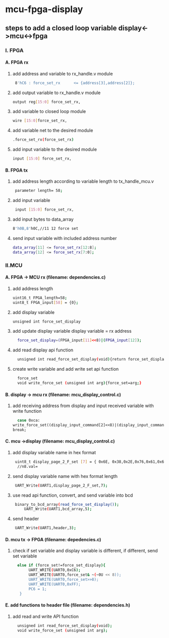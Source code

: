 # mcu-fpga-display
<div id="top"></div>

## steps to add a closed loop variable display<->mcu<->fpga

### I. FPGA

  #### A. FPGA rx
  1. add address and variable to rx_handle.v module
     ```sh
      8'hC6	: force_set_rx		<= {address[3],address[2]};
      ```
  2. add output variable to rx_handle.v module
     ```sh
     output reg[15:0] force_set_rx,
     ```
  3. add variable to closed loop module
     ```sh
     wire [15:0]force_set_rx,
     ```
  4. add variable net to the desired module
     ```sh
     .force_set_rx(force_set_rx)
     ```
  5. add input variable to the desired module
     ```sh
     input [15:0] force_set_rx,
     ```
  
  #### B. FPGA tx
  1. add address length according to variable length to tx_handle_mcu.v
     ```sh
      parameter length= 58;
     ```
  2. add input variable
     ```sh
      input [15:0] force_set_rx,
     ```
  3. add input bytes to data_array
     ```sh
     8'h0B,8'h0C,//11 12 force set
     ```
  4. send input variable with included address number
     ```sh
     data_array[11] <= force_set_rx[12:8];
  	 data_array[12] <= force_set_rx[7:0];
     ```
### II.MCU
#### A. FPGA -> MCU rx (filename: dependencies.c)
  1. add address length
	  ```sh
     uint16_t FPGA_length=58;
     uint8_t FPGA_input[58] = {0};
      ```
     
  2. add display variable
	  ```sh
     unsigned int force_set_display
     ```
  3. add update display variable display variable = rx address
     ```sh
       force_set_display=(FPGA_input[11]<<8)|(FPGA_input[12]);
      ```
  4. add read display api function
      ```sh
        unsigned int read_force_set_display(void){return force_set_display;}
     ```
  5. create write variable and add write set api function
     ```sh
       force_set
       void write_force_set (unsigned int arg){force_set=arg;}
     ```
#### B. display -> mcu rx (filename: mcu_display_control.c)
  1. add receiving address from display and input received variable with write function
      ```sh
        case 0xca:
	  write_force_set((display_input_command[2]<<8)|(display_input_command[1]));
	  break;
      ```
     
#### C. mcu ->display (filename: mcu_display_control.c)

  1. add display variable name in hex format
     ```sh
      uint8_t display_page_2_F_set [7] = { 0x6E, 0x38,0x2E,0x76,0x61,0x6C,0x3D};
       //n8.val=
    	```
  2. send display variable name with hex format length
     ```sh
      UART_Write(UART1,display_page_2_F_set,7);
     ```
  3. use read api function, convert, and send  variable into bcd
     ```sh
      binary_to_bcd_array(read_force_set_display());
		  UART_Write(UART1,bcd_array,5);
     ```
  4. send header
     ```sh
      UART_Write(UART1,header,3);
     ```
#### D. mcu tx -> FPGA (filename: depedencies.c)
  1. check if set variable and display variable is different, if different, send set variable
     ```sh
       else if (force_set!=force_set_display){
			UART_WRITE(UART0,0xC6);
			UART_WRITE(UART0,force_set& ~(~0U << 8));
			UART_WRITE(UART0,force_set>>8);
			UART_WRITE(UART0,0xFF);
			PC6 = 1;
	    }
     ```
 
#### E. add functions to header file (filename: dependencies.h)
  1. add read and write API function
     ```sh
       unsigned int read_force_set_display(void);
       void write_force_set (unsigned int arg);
     ```
	
